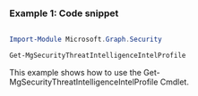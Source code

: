 ### Example 1: Code snippet

```powershell

Import-Module Microsoft.Graph.Security

Get-MgSecurityThreatIntelligenceIntelProfile

```
This example shows how to use the Get-MgSecurityThreatIntelligenceIntelProfile Cmdlet.


